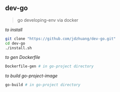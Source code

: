 ## dev-go
> go developing-env via docker

*to install*
```bash
git clone "https://github.com/jdzhuang/dev-go.git"
cd dev-go
./install.sh
```

*to gen Dockerfile*
```bash
Dockerfile-gen # in go-project directory
```

*to build go-project-image*
```bash
go-build # in go-project directory
```
